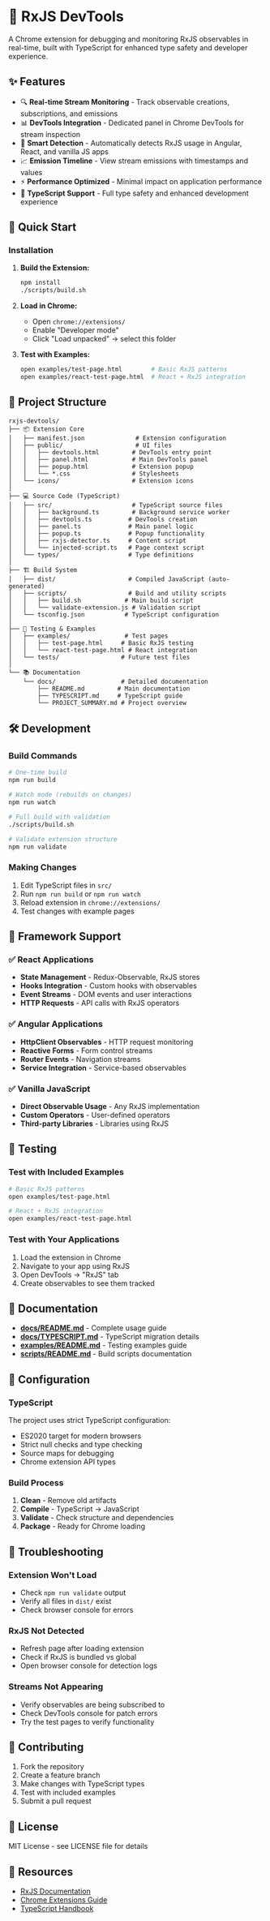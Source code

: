 # 🔄 RxJS DevTools

A Chrome extension for debugging and monitoring RxJS observables in real-time, built with TypeScript for enhanced type safety and developer experience.

## ✨ Features

- 🔍 **Real-time Stream Monitoring** - Track observable creations, subscriptions, and emissions
- 📊 **DevTools Integration** - Dedicated panel in Chrome DevTools for stream inspection  
- 🎯 **Smart Detection** - Automatically detects RxJS usage in Angular, React, and vanilla JS apps
- 📈 **Emission Timeline** - View stream emissions with timestamps and values
- ⚡ **Performance Optimized** - Minimal impact on application performance
- 🔧 **TypeScript Support** - Full type safety and enhanced development experience

## 🚀 Quick Start

### Installation

1. **Build the Extension:**
   ```bash
   npm install
   ./scripts/build.sh
   ```

2. **Load in Chrome:**
   - Open `chrome://extensions/`
   - Enable "Developer mode"  
   - Click "Load unpacked" → select this folder

3. **Test with Examples:**
   ```bash
   open examples/test-page.html        # Basic RxJS patterns
   open examples/react-test-page.html  # React + RxJS integration
   ```

## 📁 Project Structure

```
rxjs-devtools/
├── 📦 Extension Core
│   ├── manifest.json              # Extension configuration
│   ├── public/                    # UI files
│   │   ├── devtools.html         # DevTools entry point
│   │   ├── panel.html            # Main DevTools panel
│   │   ├── popup.html            # Extension popup
│   │   └── *.css                 # Stylesheets
│   └── icons/                    # Extension icons
│
├── 💻 Source Code (TypeScript)
│   ├── src/                      # TypeScript source files
│   │   ├── background.ts         # Background service worker
│   │   ├── devtools.ts          # DevTools creation
│   │   ├── panel.ts             # Main panel logic
│   │   ├── popup.ts             # Popup functionality
│   │   ├── rxjs-detector.ts     # Content script
│   │   └── injected-script.ts   # Page context script
│   └── types/                   # Type definitions
│
├── 🏗️ Build System
│   ├── dist/                    # Compiled JavaScript (auto-generated)
│   ├── scripts/                 # Build and utility scripts
│   │   ├── build.sh            # Main build script
│   │   └── validate-extension.js # Validation script
│   └── tsconfig.json           # TypeScript configuration
│
├── 🧪 Testing & Examples
│   ├── examples/               # Test pages
│   │   ├── test-page.html     # Basic RxJS testing
│   │   └── react-test-page.html # React integration
│   └── tests/                 # Future test files
│
└── 📚 Documentation
    └── docs/                  # Detailed documentation
        ├── README.md         # Main documentation
        ├── TYPESCRIPT.md     # TypeScript guide  
        └── PROJECT_SUMMARY.md # Project overview
```

## 🛠️ Development

### Build Commands

```bash
# One-time build
npm run build

# Watch mode (rebuilds on changes)
npm run watch

# Full build with validation
./scripts/build.sh

# Validate extension structure
npm run validate
```

### Making Changes

1. Edit TypeScript files in `src/`
2. Run `npm run build` or `npm run watch`
3. Reload extension in `chrome://extensions/`
4. Test changes with example pages

## 🎯 Framework Support

### ✅ React Applications
- **State Management** - Redux-Observable, RxJS stores
- **Hooks Integration** - Custom hooks with observables
- **Event Streams** - DOM events and user interactions
- **HTTP Requests** - API calls with RxJS operators

### ✅ Angular Applications  
- **HttpClient Observables** - HTTP request monitoring
- **Reactive Forms** - Form control streams
- **Router Events** - Navigation streams
- **Service Integration** - Service-based observables

### ✅ Vanilla JavaScript
- **Direct Observable Usage** - Any RxJS implementation
- **Custom Operators** - User-defined operators
- **Third-party Libraries** - Libraries using RxJS

## 🧪 Testing

### Test with Included Examples

```bash
# Basic RxJS patterns
open examples/test-page.html

# React + RxJS integration  
open examples/react-test-page.html
```

### Test with Your Applications

1. Load the extension in Chrome
2. Navigate to your app using RxJS
3. Open DevTools → "RxJS" tab
4. Create observables to see them tracked

## 📖 Documentation

- **[docs/README.md](docs/README.md)** - Complete usage guide
- **[docs/TYPESCRIPT.md](docs/TYPESCRIPT.md)** - TypeScript migration details
- **[examples/README.md](examples/README.md)** - Testing examples guide
- **[scripts/README.md](scripts/README.md)** - Build scripts documentation

## 🔧 Configuration

### TypeScript

The project uses strict TypeScript configuration:
- ES2020 target for modern browsers
- Strict null checks and type checking
- Source maps for debugging
- Chrome extension API types

### Build Process

1. **Clean** - Remove old artifacts
2. **Compile** - TypeScript → JavaScript  
3. **Validate** - Check structure and dependencies
4. **Package** - Ready for Chrome loading

## 🐛 Troubleshooting

### Extension Won't Load
- Check `npm run validate` output
- Verify all files in `dist/` exist
- Check browser console for errors

### RxJS Not Detected
- Refresh page after loading extension
- Check if RxJS is bundled vs global
- Open browser console for detection logs

### Streams Not Appearing
- Verify observables are being subscribed to
- Check DevTools console for patch errors
- Try the test pages to verify functionality

## 🤝 Contributing

1. Fork the repository
2. Create a feature branch
3. Make changes with TypeScript types
4. Test with included examples
5. Submit a pull request

## 📄 License

MIT License - see LICENSE file for details

## 🔗 Resources

- [RxJS Documentation](https://rxjs.dev/)
- [Chrome Extensions Guide](https://developer.chrome.com/docs/extensions/)
- [TypeScript Handbook](https://www.typescriptlang.org/docs/)

